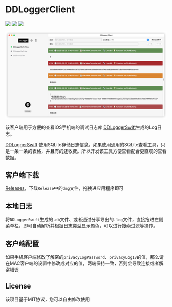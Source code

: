 # DDLoggerClient

![](https://img.shields.io/badge/platform-MacOS-brightgreen) ![](https://img.shields.io/badge/interface-swiftUI-brightgreen) ![](https://img.shields.io/badge/license-MIT-brightgreen) 

![](./preview/Jietu20220731-212644.png)

该客户端用于方便的查看iOS手机端的调试日志库 [DDLoggerSwift](https://github.com/DamonHu/DDLoggerSwift)生成的Log日志。

[DDLoggerSwift](https://github.com/DamonHu/DDLoggerSwift) 使用SQLite存储日志信息，如果使用通用的SQLite查看工具，只是一条一条的表格，并且有的还收费。所以开发该工具方便查看配合更直观的查看数据。

## 客户端下载

[Releases](https://github.com/DamonHu/DDLoggerClient/releases)，下载`Release`中的`dmg`文件，拖拽进应用程序即可

## 本地日志

将`DDLoggerSwift`生成的`.db`文件、或者通过分享导出的`.log`文件，直接拖进左侧菜单栏，即可自动解析并根据日志类型显示颜色，可以进行搜索过滤等操作。

## 客户端配置

如果手机客户端修改了解密的`privacyLogPassword`、`privacyLogIv`的值，那么请在MAC客户端的设置中修改成对应的值，两端保持一致，否则会导致连接或者解密错误

## License

该项目基于MIT协议，您可以自由修改使用